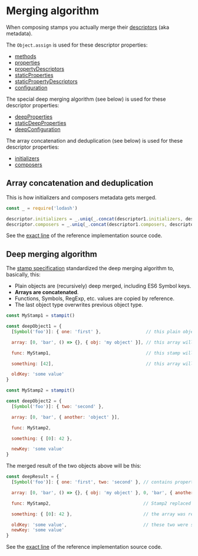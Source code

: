 # Merging algorithm

When composing stamps you actually merge their [descriptors](../what-is-a-stamp.md) \(aka metadata\).

The `Object.assign` is used for these descriptor properties:

* [methods](https://github.com/stampit-org/docs/tree/cb1b11dcef3e3b0b3aa5212adcf9047a2f882b06/methods.md)
* [properties](https://github.com/stampit-org/docs/tree/cb1b11dcef3e3b0b3aa5212adcf9047a2f882b06/properties.md)
* [propertyDescriptors](https://github.com/stampit-org/docs/tree/cb1b11dcef3e3b0b3aa5212adcf9047a2f882b06/property-descriptors.md)
* [staticProperties](https://github.com/stampit-org/docs/tree/cb1b11dcef3e3b0b3aa5212adcf9047a2f882b06/static-properties.md)
* [staticPropertyDescriptors](https://github.com/stampit-org/docs/tree/cb1b11dcef3e3b0b3aa5212adcf9047a2f882b06/static-property-descriptors.md)
* [configuration](https://github.com/stampit-org/docs/tree/cb1b11dcef3e3b0b3aa5212adcf9047a2f882b06/configuration.md)

The special deep merging algorithm \(see below\) is used for these descriptor properties:

* [deepProperties](https://github.com/stampit-org/docs/tree/cb1b11dcef3e3b0b3aa5212adcf9047a2f882b06/properties/deep-properties.md)
* [staticDeepProperties](https://github.com/stampit-org/docs/tree/cb1b11dcef3e3b0b3aa5212adcf9047a2f882b06/static-properties/static-deep-properties.md)
* [deepConfiguration](https://github.com/stampit-org/docs/tree/cb1b11dcef3e3b0b3aa5212adcf9047a2f882b06/configuration/deep-configuration.md)

The array concatenation and deduplication \(see below\) is used for these descriptor properties:

* [initializers](https://github.com/stampit-org/docs/tree/cb1b11dcef3e3b0b3aa5212adcf9047a2f882b06/initializers.md)
* [composers](https://github.com/stampit-org/docs/tree/cb1b11dcef3e3b0b3aa5212adcf9047a2f882b06/composers.md)

## Array concatenation and deduplication

This is how initializers and composers metadata gets merged.

```javascript
const _ = require('lodash')

descriptor.initializers = _.uniq(_.concat(descriptor1.initializers, descriptor2.initializers))
descriptor.composers = _.uniq(_.concat(descriptor1.composers, descriptor2.composers))
```

See the [exact line](https://github.com/stampit-org/stamp-specification/blob/8a5448806da286b2f840c33cb618ddbcdb40182d/compose.js#L162) of the reference implementation source code.

## Deep merging algorithm

The [stamp specification](https://github.com/stampit-org/docs/tree/cb1b11dcef3e3b0b3aa5212adcf9047a2f882b06/specification.md) standardized the deep merging algorithm to, basically, this:

* Plain objects are \(recursively\) deep merged, including ES6 Symbol keys.
* **Arrays are concatenated**.
* Functions, Symbols, RegExp, etc. values are copied by reference.
* The last object type overwrites previous object type.

```javascript
const MyStamp1 = stampit()

const deepObject1 = {
  [Symbol('foo')]: { one: 'first' },                 // this plain object will be deep merged

  array: [0, 'bar', () => {}, { obj: 'my object' }], // this array will be concatenated with

  func: MyStamp1,                                    // this stamp will be replaced with another stamp

  something: [42],                                   // this array will be replaced with an object

  oldKey: 'some value'
}

const MyStamp2 = stampit()

const deepObject2 = {
  [Symbol('foo')]: { two: 'second' },

  array: [0, 'bar', { another: 'object' }],

  func: MyStamp2,

  something: { [0]: 42 },

  newKey: 'some value'
}
```

The merged result of the two objects above will be this:

```javascript
const deepResult = {
  [Symbol('foo')]: { one: 'first', two: 'second' }, // contains properties from both objects

  array: [0, 'bar', () => {}, { obj: 'my object' }, 0, 'bar', { another: 'object' }], // both arrays are here

  func: MyStamp2,                                   // Stamp2 replaced the Stamp1

  something: { [0]: 42 },                           // the array was replaced with the object

  oldKey: 'some value',                             // these two were simply carried across
  newKey: 'some value'
}
```

See the [exact line](https://github.com/stampit-org/stamp-specification/blob/master/compose.js#L70) of the reference implementation source code.

